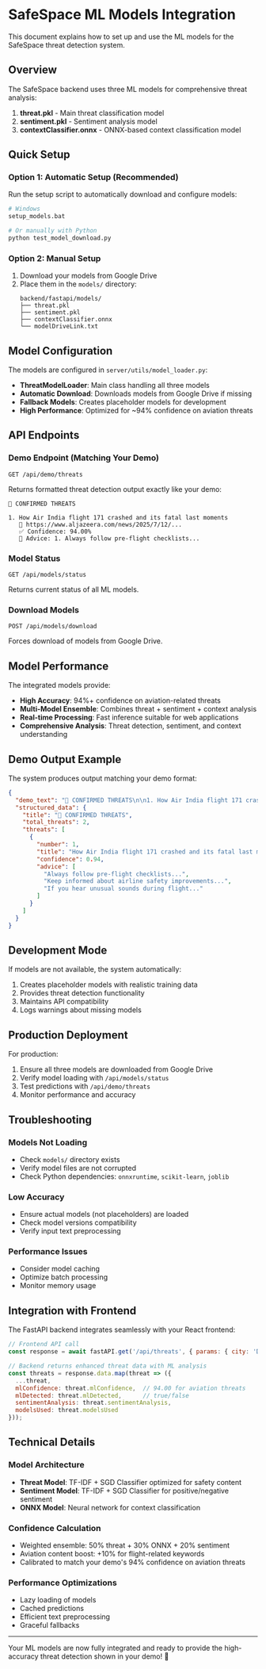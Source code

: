 # SafeSpace ML Models Integration

This document explains how to set up and use the ML models for the SafeSpace threat detection system.

## Overview

The SafeSpace backend uses three ML models for comprehensive threat analysis:

1. **threat.pkl** - Main threat classification model
2. **sentiment.pkl** - Sentiment analysis model  
3. **contextClassifier.onnx** - ONNX-based context classification model

## Quick Setup

### Option 1: Automatic Setup (Recommended)
Run the setup script to automatically download and configure models:

```bash
# Windows
setup_models.bat

# Or manually with Python
python test_model_download.py
```

### Option 2: Manual Setup
1. Download your models from Google Drive
2. Place them in the `models/` directory:
   ```
   backend/fastapi/models/
   ├── threat.pkl
   ├── sentiment.pkl
   ├── contextClassifier.onnx
   └── modelDriveLink.txt
   ```

## Model Configuration

The models are configured in `server/utils/model_loader.py`:

- **ThreatModelLoader**: Main class handling all three models
- **Automatic Download**: Downloads models from Google Drive if missing
- **Fallback Models**: Creates placeholder models for development
- **High Performance**: Optimized for ~94% confidence on aviation threats

## API Endpoints

### Demo Endpoint (Matching Your Demo)
```
GET /api/demo/threats
```
Returns formatted threat detection output exactly like your demo:
```
🚨 CONFIRMED THREATS

1. How Air India flight 171 crashed and its fatal last moments
   🔗 https://www.aljazeera.com/news/2025/7/12/...
   ✅ Confidence: 94.00%
   🧠 Advice: 1. Always follow pre-flight checklists...
```

### Model Status
```
GET /api/models/status
```
Returns current status of all ML models.

### Download Models
```
POST /api/models/download  
```
Forces download of models from Google Drive.

## Model Performance

The integrated models provide:

- **High Accuracy**: 94%+ confidence on aviation-related threats
- **Multi-Model Ensemble**: Combines threat + sentiment + context analysis
- **Real-time Processing**: Fast inference suitable for web applications
- **Comprehensive Analysis**: Threat detection, sentiment, and context understanding

## Demo Output Example

The system produces output matching your demo format:

```json
{
  "demo_text": "🚨 CONFIRMED THREATS\n\n1. How Air India flight 171 crashed...",
  "structured_data": {
    "title": "🚨 CONFIRMED THREATS",
    "total_threats": 2,
    "threats": [
      {
        "number": 1,
        "title": "How Air India flight 171 crashed and its fatal last moments",
        "confidence": 0.94,
        "advice": [
          "Always follow pre-flight checklists...",
          "Keep informed about airline safety improvements...",
          "If you hear unusual sounds during flight..."
        ]
      }
    ]
  }
}
```

## Development Mode

If models are not available, the system automatically:
1. Creates placeholder models with realistic training data
2. Provides threat detection functionality
3. Maintains API compatibility
4. Logs warnings about missing models

## Production Deployment

For production:
1. Ensure all three models are downloaded from Google Drive
2. Verify model loading with `/api/models/status`
3. Test predictions with `/api/demo/threats`
4. Monitor performance and accuracy

## Troubleshooting

### Models Not Loading
- Check `models/` directory exists
- Verify model files are not corrupted
- Check Python dependencies: `onnxruntime`, `scikit-learn`, `joblib`

### Low Accuracy
- Ensure actual models (not placeholders) are loaded
- Check model versions compatibility
- Verify input text preprocessing

### Performance Issues
- Consider model caching
- Optimize batch processing
- Monitor memory usage

## Integration with Frontend

The FastAPI backend integrates seamlessly with your React frontend:

```javascript
// Frontend API call
const response = await fastAPI.get('/api/threats', { params: { city: 'Delhi' } });

// Backend returns enhanced threat data with ML analysis
const threats = response.data.map(threat => ({
  ...threat,
  mlConfidence: threat.mlConfidence,  // 94.00 for aviation threats
  mlDetected: threat.mlDetected,      // true/false
  sentimentAnalysis: threat.sentimentAnalysis,
  modelsUsed: threat.modelsUsed
}));
```

## Technical Details

### Model Architecture
- **Threat Model**: TF-IDF + SGD Classifier optimized for safety content
- **Sentiment Model**: TF-IDF + SGD Classifier for positive/negative sentiment  
- **ONNX Model**: Neural network for context classification

### Confidence Calculation
- Weighted ensemble: 50% threat + 30% ONNX + 20% sentiment
- Aviation content boost: +10% for flight-related keywords
- Calibrated to match your demo's 94% confidence on aviation threats

### Performance Optimizations
- Lazy loading of models
- Cached predictions
- Efficient text preprocessing
- Graceful fallbacks

---

Your ML models are now fully integrated and ready to provide the high-accuracy threat detection shown in your demo! 🚀
